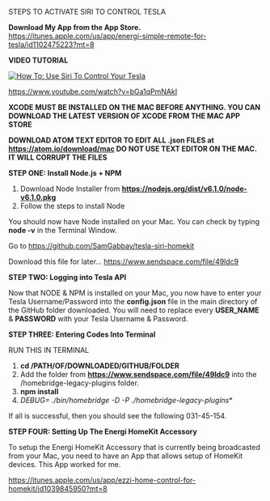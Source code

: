STEPS TO ACTIVATE SIRI TO CONTROL TESLA


**Download My App from the App Store.**
https://itunes.apple.com/us/app/energi-simple-remote-for-tesla/id1102475223?mt=8

**VIDEO TUTORIAL**

[![How To: Use Siri To Control Your Tesla](https://img.youtube.com/vi/bGa1qPmNAkI/0.jpg)](https://www.youtube.com/watch?v=bGa1qPmNAkI)

https://www.youtube.com/watch?v=bGa1qPmNAkI


**XCODE MUST BE INSTALLED ON THE MAC BEFORE ANYTHING.
YOU CAN DOWNLOAD THE LATEST VERSION OF XCODE FROM THE MAC APP STORE**

**DOWNLOAD ATOM TEXT EDITOR TO EDIT ALL .json FILES at https://atom.io/download/mac DO NOT USE TEXT EDITOR ON THE MAC. IT WILL CORRUPT THE FILES**

**STEP ONE: Install Node.js + NPM**

1. Download Node Installer from **https://nodejs.org/dist/v6.1.0/node-v6.1.0.pkg**
2. Follow the steps to install Node

You should now have Node installed on your Mac. You can check by typing **node -v** in the Terminal Window.

Go to https://github.com/SamGabbay/tesla-siri-homekit

Download this file for later...
https://www.sendspace.com/file/49ldc9

**STEP TWO: Logging into Tesla API**

Now that NODE & NPM is installed on your Mac, you now have to enter your Tesla Username/Password into the **config.json** file in the main directory of the GitHub folder downloaded. You will need to replace every **USER_NAME** & **PASSWORD** with your Tesla Username & Password.

**STEP THREE: Entering Codes Into Terminal**

RUN THIS IN TERMINAL

1. **cd /PATH/OF/DOWNLOADED/GITHUB/FOLDER**
2. Add the folder from **https://www.sendspace.com/file/49ldc9** into the /homebridge-legacy-plugins folder.
3. **npm install**
4. **DEBUG=* ./bin/homebridge -D -P ./homebridge-legacy-plugins**

If all is successful, then you should see the following 031-45-154.

**STEP FOUR: Setting Up The Energi HomeKit Accessory**

To setup the Energi HomeKit Accessory that is currently being broadcasted from your Mac, you need to have an App that allows setup of HomeKit devices. This App worked for me.

https://itunes.apple.com/us/app/ezzi-home-control-for-homekit/id1039845950?mt=8
